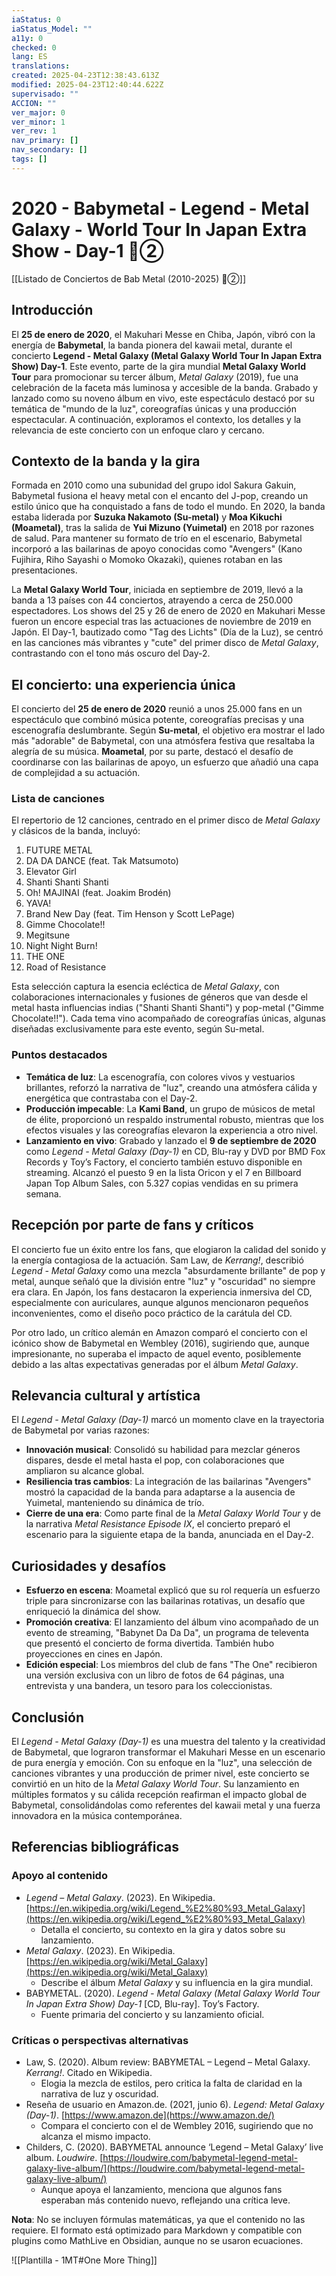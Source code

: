 ```yaml
---
iaStatus: 0
iaStatus_Model: ""
a11y: 0
checked: 0
lang: ES
translations: 
created: 2025-04-23T12:38:43.613Z
modified: 2025-04-23T12:40:44.622Z
supervisado: ""
ACCION: ""
ver_major: 0
ver_minor: 1
ver_rev: 1
nav_primary: []
nav_secondary: []
tags: []
---
```

# 2020 - Babymetal - Legend - Metal Galaxy - World Tour In Japan Extra Show - Day-1  🔴②

[[Listado de Conciertos de Bab Metal (2010-2025) 🔴②]]

## Introducción

El **25 de enero de 2020**, el Makuhari Messe en Chiba, Japón, vibró con la energía de **Babymetal**, la banda pionera del kawaii metal, durante el concierto **Legend - Metal Galaxy (Metal Galaxy World Tour In Japan Extra Show) Day-1**. Este evento, parte de la gira mundial **Metal Galaxy World Tour** para promocionar su tercer álbum, _Metal Galaxy_ (2019), fue una celebración de la faceta más luminosa y accesible de la banda. Grabado y lanzado como su noveno álbum en vivo, este espectáculo destacó por su temática de "mundo de la luz", coreografías únicas y una producción espectacular. A continuación, exploramos el contexto, los detalles y la relevancia de este concierto con un enfoque claro y cercano.

## Contexto de la banda y la gira

Formada en 2010 como una subunidad del grupo idol Sakura Gakuin, Babymetal fusiona el heavy metal con el encanto del J-pop, creando un estilo único que ha conquistado a fans de todo el mundo. En 2020, la banda estaba liderada por **Suzuka Nakamoto (Su-metal)** y **Moa Kikuchi (Moametal)**, tras la salida de **Yui Mizuno (Yuimetal)** en 2018 por razones de salud. Para mantener su formato de trío en el escenario, Babymetal incorporó a las bailarinas de apoyo conocidas como "Avengers" (Kano Fujihira, Riho Sayashi o Momoko Okazaki), quienes rotaban en las presentaciones.

La **Metal Galaxy World Tour**, iniciada en septiembre de 2019, llevó a la banda a 13 países con 44 conciertos, atrayendo a cerca de 250.000 espectadores. Los shows del 25 y 26 de enero de 2020 en Makuhari Messe fueron un encore especial tras las actuaciones de noviembre de 2019 en Japón. El Day-1, bautizado como "Tag des Lichts" (Día de la Luz), se centró en las canciones más vibrantes y "cute" del primer disco de _Metal Galaxy_, contrastando con el tono más oscuro del Day-2.

## El concierto: una experiencia única

El concierto del **25 de enero de 2020** reunió a unos 25.000 fans en un espectáculo que combinó música potente, coreografías precisas y una escenografía deslumbrante. Según **Su-metal**, el objetivo era mostrar el lado más "adorable" de Babymetal, con una atmósfera festiva que resaltaba la alegría de su música. **Moametal**, por su parte, destacó el desafío de coordinarse con las bailarinas de apoyo, un esfuerzo que añadió una capa de complejidad a su actuación.

### Lista de canciones

El repertorio de 12 canciones, centrado en el primer disco de _Metal Galaxy_ y clásicos de la banda, incluyó:

1. FUTURE METAL
2. DA DA DANCE (feat. Tak Matsumoto)
3. Elevator Girl
4. Shanti Shanti Shanti
5. Oh! MAJINAI (feat. Joakim Brodén)
6. YAVA!
7. Brand New Day (feat. Tim Henson y Scott LePage)
8. Gimme Chocolate!!
9. Megitsune
10. Night Night Burn!
11. THE ONE
12. Road of Resistance

Esta selección captura la esencia ecléctica de _Metal Galaxy_, con colaboraciones internacionales y fusiones de géneros que van desde el metal hasta influencias indias ("Shanti Shanti Shanti") y pop-metal ("Gimme Chocolate!!"). Cada tema vino acompañado de coreografías únicas, algunas diseñadas exclusivamente para este evento, según Su-metal.

### Puntos destacados

- **Temática de luz**: La escenografía, con colores vivos y vestuarios brillantes, reforzó la narrativa de "luz", creando una atmósfera cálida y energética que contrastaba con el Day-2.
- **Producción impecable**: La **Kami Band**, un grupo de músicos de metal de élite, proporcionó un respaldo instrumental robusto, mientras que los efectos visuales y las coreografías elevaron la experiencia a otro nivel.
- **Lanzamiento en vivo**: Grabado y lanzado el **9 de septiembre de 2020** como _Legend - Metal Galaxy (Day-1)_ en CD, Blu-ray y DVD por BMD Fox Records y Toy’s Factory, el concierto también estuvo disponible en streaming. Alcanzó el puesto 9 en la lista Oricon y el 7 en Billboard Japan Top Album Sales, con 5.327 copias vendidas en su primera semana.

## Recepción por parte de fans y críticos

El concierto fue un éxito entre los fans, que elogiaron la calidad del sonido y la energía contagiosa de la actuación. Sam Law, de _Kerrang!_, describió _Legend - Metal Galaxy_ como una mezcla "absurdamente brillante" de pop y metal, aunque señaló que la división entre "luz" y "oscuridad" no siempre era clara. En Japón, los fans destacaron la experiencia inmersiva del CD, especialmente con auriculares, aunque algunos mencionaron pequeños inconvenientes, como el diseño poco práctico de la carátula del CD.

Por otro lado, un crítico alemán en Amazon comparó el concierto con el icónico show de Babymetal en Wembley (2016), sugiriendo que, aunque impresionante, no superaba el impacto de aquel evento, posiblemente debido a las altas expectativas generadas por el álbum _Metal Galaxy_.

## Relevancia cultural y artística

El _Legend - Metal Galaxy (Day-1)_ marcó un momento clave en la trayectoria de Babymetal por varias razones:

- **Innovación musical**: Consolidó su habilidad para mezclar géneros dispares, desde el metal hasta el pop, con colaboraciones que ampliaron su alcance global.
- **Resiliencia tras cambios**: La integración de las bailarinas "Avengers" mostró la capacidad de la banda para adaptarse a la ausencia de Yuimetal, manteniendo su dinámica de trío.
- **Cierre de una era**: Como parte final de la _Metal Galaxy World Tour_ y de la narrativa _Metal Resistance Episode IX_, el concierto preparó el escenario para la siguiente etapa de la banda, anunciada en el Day-2.

## Curiosidades y desafíos

- **Esfuerzo en escena**: Moametal explicó que su rol requería un esfuerzo triple para sincronizarse con las bailarinas rotativas, un desafío que enriqueció la dinámica del show.
- **Promoción creativa**: El lanzamiento del álbum vino acompañado de un evento de streaming, "Babynet Da Da Da", un programa de televenta que presentó el concierto de forma divertida. También hubo proyecciones en cines en Japón.
- **Edición especial**: Los miembros del club de fans "The One" recibieron una versión exclusiva con un libro de fotos de 64 páginas, una entrevista y una bandera, un tesoro para los coleccionistas.

## Conclusión

El _Legend - Metal Galaxy (Day-1)_ es una muestra del talento y la creatividad de Babymetal, que lograron transformar el Makuhari Messe en un escenario de pura energía y emoción. Con su enfoque en la "luz", una selección de canciones vibrantes y una producción de primer nivel, este concierto se convirtió en un hito de la _Metal Galaxy World Tour_. Su lanzamiento en múltiples formatos y su cálida recepción reafirman el impacto global de Babymetal, consolidándolas como referentes del kawaii metal y una fuerza innovadora en la música contemporánea.

## Referencias bibliográficas

### Apoyo al contenido

- _Legend – Metal Galaxy_. (2023). En Wikipedia. [https://en.wikipedia.org/wiki/Legend_%E2%80%93_Metal_Galaxy](https://en.wikipedia.org/wiki/Legend_%E2%80%93_Metal_Galaxy)
    - Detalla el concierto, su contexto en la gira y datos sobre su lanzamiento.
- _Metal Galaxy_. (2023). En Wikipedia. [https://en.wikipedia.org/wiki/Metal_Galaxy](https://en.wikipedia.org/wiki/Metal_Galaxy)
    - Describe el álbum _Metal Galaxy_ y su influencia en la gira mundial.
- BABYMETAL. (2020). _Legend - Metal Galaxy (Metal Galaxy World Tour In Japan Extra Show) Day-1_ [CD, Blu-ray]. Toy’s Factory.
    - Fuente primaria del concierto y su lanzamiento oficial.

### Críticas o perspectivas alternativas

- Law, S. (2020). Album review: BABYMETAL – Legend – Metal Galaxy. _Kerrang!_. Citado en Wikipedia.
    - Elogia la mezcla de estilos, pero critica la falta de claridad en la narrativa de luz y oscuridad.
- Reseña de usuario en Amazon.de. (2021, junio 6). _Legend: Metal Galaxy (Day-1)_. [https://www.amazon.de](https://www.amazon.de/)
    - Compara el concierto con el de Wembley 2016, sugiriendo que no alcanza el mismo impacto.
- Childers, C. (2020). BABYMETAL announce ‘Legend – Metal Galaxy’ live album. _Loudwire_. [https://loudwire.com/babymetal-legend-metal-galaxy-live-album/](https://loudwire.com/babymetal-legend-metal-galaxy-live-album/)
    - Aunque apoya el lanzamiento, menciona que algunos fans esperaban más contenido nuevo, reflejando una crítica leve.

**Nota**: No se incluyen fórmulas matemáticas, ya que el contenido no las requiere. El formato está optimizado para Markdown y compatible con plugins como MathLive en Obsidian, aunque no se usaron ecuaciones.

![[Plantilla - 1MT#One More Thing]]
